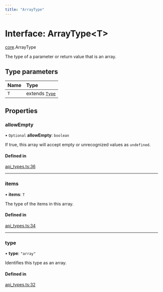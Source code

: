```yaml
---
title: "ArrayType"
---
```

# Interface: ArrayType<T\>

[core](../modules/core.md).ArrayType

The type of a parameter or return value that is an array.

## Type parameters

| Name | Type |
| :------ | :------ |
| `T` | extends [`Type`](../enums/core.Type.md) |

## Properties

### allowEmpty

• `Optional` **allowEmpty**: `boolean`

If true, this array will accept empty or unrecognized values as `undefined`.

#### Defined in

[api_types.ts:36](https://github.com/coda/packs-sdk/blob/main/api_types.ts#L36)

___

### items

• **items**: `T`

The type of the items in this array.

#### Defined in

[api_types.ts:34](https://github.com/coda/packs-sdk/blob/main/api_types.ts#L34)

___

### type

• **type**: ``"array"``

Identifies this type as an array.

#### Defined in

[api_types.ts:32](https://github.com/coda/packs-sdk/blob/main/api_types.ts#L32)
